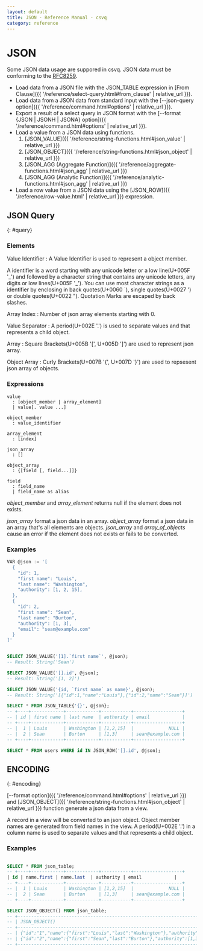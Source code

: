 ```yaml
---
layout: default
title: JSON - Reference Manual - csvq
category: reference
---
```


# JSON

Some JSON data usage are suppored in csvq.
JSON data must be conforming to the [RFC8259](https://www.rfc-editor.org/info/rfc8259).

- Load data from a JSON file with the JSON_TABLE expression in [From Clause]({{ '/reference/select-query.html#from_clause' | relative_url }}).
- Load data from a JSON data from standard input with the [--json-query option]({{ '/reference/command.html#options' | relative_url }}).
- Export a result of a select query in JSON format with the [--format {JSON \| JSONH \| JSONA} option]({{ '/reference/command.html#options' | relative_url }}).
- Load a value from a JSON data using functions.
  1. [JSON_VALUE]({{ '/reference/string-functions.html#json_value' | relative_url }})
  2. [JSON_OBJECT]({{ '/reference/string-functions.html#json_object' | relative_url }})
  3. [JSON_AGG (Aggregate Function)]({{ '/reference/aggregate-functions.html#json_agg' | relative_url }})
  4. [JSON_AGG (Analytic Function)]({{ '/reference/analytic-functions.html#json_agg' | relative_url }})
- Load a row value from a JSON data using the [JSON_ROW]({{ '/reference/row-value.html' | relative_url }}) expression.


## JSON Query
{: #query}

### Elements

Value Identifier
: A Value Identifier is used to represent a object member.

  A identifier is a word starting with any unicode letter or a low line(U+005F '\_') and followed by a character string that contains any unicode letters, any digits or low lines(U+005F '\_').
  You can use most character strings as a identifier by enclosing in back quotes(U+0060 `), single quotes(U+0027 ') or double quotes(U+0022 ").
  Quotation Marks are escaped by back slashes.

Array Index
: Number of json array elements starting with 0.

Value Separator
: A period(U+002E '.') is used to separate values and that represents a child object.

Array
: Square Brackets(U+005B '\[', U+005D '\]') are used to represent json array.

Object Array 
: Curly Brackets(U+007B '{', U+007D '}') are used to repsesent json array of objects.


### Expressions

```
value
  : [object_member | array_element]
  | value[. value ...]

object_member
  : value_identifier

array_element
  : [index]

json_array
  : []
  
object_array
  : {[field [, field...]]}

field
  : field_name
  | field_name as alias
```

_object_member_ and _array_element_ returns null if the element does not exists.

_json_array_ format a json data in an array.
_object_array_ format a json data in an array that's all elements are objects.
_json_array_ and _array_of_objects_ cause an error if the element does not exists or fails to be converted.  

### Examples

```sql
VAR @json := '[
  {
    "id": 1,
    "first name": "Louis",
    "last name": "Washington",
    "authority": [1, 2, 15],
  },
  {
    "id": 2,
    "first name": "Sean",
    "last name": "Burton",
    "authority": [1, 3],
    "email": "sean@example.com"
  }
]'


SELECT JSON_VALUE('[1].`first name`', @json);
-- Result: String('Sean')

SELECT JSON_VALUE('[].id', @json);
-- Result: String('[1, 2]')

SELECT JSON_VALUE('{id, `first name` as name}', @json);
-- Result: String('[{"id":1,"name":"Louis"},{"id":2,"name":"Sean"}]')

SELECT * FROM JSON_TABLE{'{}', @json};
-- +----+------------+------------+-----------+------------------+
-- | id | first name | last name  | authority | email            |
-- +----+------------+------------+-----------+------------------+
-- |  1 | Louis      | Washington | [1,2,15]  |             NULL |
-- |  2 | Sean       | Burton     | [1,3]     | sean@example.com |
-- +----+------------+------------+-----------+------------------+

SELECT * FROM users WHERE id IN JSON_ROW('[].id', @json);

```

## ENCODING
{: #encoding}

[--format option]({{ '/reference/command.html#options' | relative_url }}) and [JSON_OBJECT]({{ '/reference/string-functions.html#json_object' | relative_url }}) function generate a json data from a view.

A record in a view will be converted to an json object.
Object member names are generated from field names in the view.
A period(U+002E '.') in a column name is used to separate values and that represents a child object.


### Examples

```sql

SELECT * FROM json_table;
-- +----+------------+------------+-----------+------------------+
| id | name.first | name.last  | authority | email            |
-- +----+------------+------------+-----------+------------------+
-- |  1 | Louis      | Washington | [1,2,15]  |             NULL |
-- |  2 | Sean       | Burton     | [1,3]     | sean@example.com |
-- +----+------------+------------+-----------+------------------+

SELECT JSON_OBJECT() FROM json_table;
-- +--------------------------------------------------------------------------------------------------+
-- | JSON_OBJECT()                                                                                    |
-- +--------------------------------------------------------------------------------------------------+
-- | {"id":"1","name":{"first":"Louis","last":"Washington"},"authority":[1,2,15],"email":null}        |
-- | {"id":"2","name":{"first":"Sean","last":"Burton"},"authority":[1,3],"email":"sean@example.com"}] |
-- +--------------------------------------------------------------------------------------------------+


```